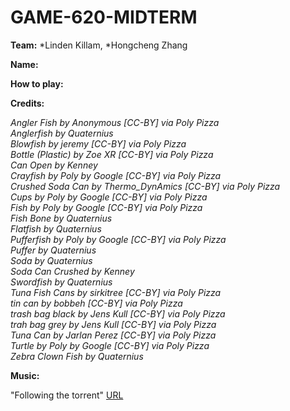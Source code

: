 # GAME-620-MIDTERM

**Team:**
*Linden Killam, 
*Hongcheng Zhang

**Name:**


**How to play:**

**Credits:**

_Angler Fish by Anonymous [CC-BY] via Poly Pizza_<br>
_Anglerfish by Quaternius_<br>
_Blowfish by jeremy [CC-BY] via Poly Pizza_<br>
_Bottle (Plastic) by Zoe XR [CC-BY] via Poly Pizza_<br>
_Can Open by Kenney_<br>
_Crayfish by Poly by Google [CC-BY] via Poly Pizza_<br>
_Crushed Soda Can by Thermo_DynAmics [CC-BY] via Poly Pizza_<br>
_Cups by Poly by Google [CC-BY] via Poly Pizza_<br>
_Fish by Poly by Google [CC-BY] via Poly Pizza_<br>
_Fish Bone by Quaternius_<br>
_Flatfish by Quaternius_<br>
_Pufferfish by Poly by Google [CC-BY] via Poly Pizza_<br>
_Puffer by Quaternius_<br>
_Soda by Quaternius_<br>
_Soda Can Crushed by Kenney_<br>
_Swordfish by Quaternius_<br>
_Tuna Fish Cans by sirkitree [CC-BY] via Poly Pizza_<br>
_tin can by bobbeh [CC-BY] via Poly Pizza_<br>
_trash bag black by Jens Kull [CC-BY] via Poly Pizza_<br>
_trah bag grey by Jens Kull [CC-BY] via Poly Pizza_<br>
_Tuna Can by Jarlan Perez [CC-BY] via Poly Pizza_<br>
_Turtle by Poly by Google [CC-BY] via Poly Pizza_<br>
_Zebra Clown Fish by Quaternius_<br>

**Music:**

"Following the torrent" [URL](https://youtu.be/6eJuMFs7J00?list=PLwO9-zIqdr4nR6v8eoSCIHF2yxyLCHYxz)
